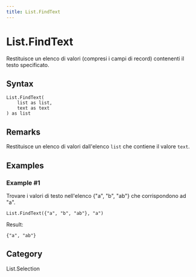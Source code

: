```yaml
---
title: List.FindText
---
```


# List.FindText


Restituisce un elenco di valori (compresi i campi di record) contenenti il testo specificato.


## Syntax

```powerquery
List.FindText(
    list as list,
    text as text
) as list
```


## Remarks

Restituisce un elenco di valori dall'elenco <code>list</code> che contiene il valore <code>text</code>.


## Examples

### Example #1 
Trovare i valori di testo nell&#39;elenco \{&#34;a&#34;, &#34;b&#34;, &#34;ab&#34;} che corrispondono ad &#34;a&#34;. 
```powerquery
List.FindText({"a", "b", "ab"}, "a")
```

Result: 
```powerquery
{"a", "ab"}
```




## Category
List.Selection
